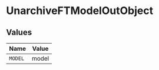 # UnarchiveFTModelOutObject


## Values

| Name    | Value   |
| ------- | ------- |
| `MODEL` | model   |